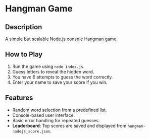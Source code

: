 # Hangman Game

## Description
A simple but scalable Node.js console Hangman game.

## How to Play
1. Run the game using `node index.js`.
2. Guess letters to reveal the hidden word.
3. You have 6 attempts to guess the word correctly.
4. Enter your name to save your score if you win.

## Features
- Random word selection from a predefined list.
- Console-based user interface.
- Basic error handling for repeated guesses.
- **Leaderboard**: Top scores are saved and displayed from `hangman-nodejs_score.json`.

<!-- MD047/single-trailing-newline -->
<!-- MD022/blanks-around-headings -->